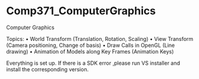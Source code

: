 # Comp371_ComputerGraphics
Computer Graphics

Topics:
• World Transform (Translation, Rotation, Scaling)
• View Transform (Camera positioning, Change of basis)
• Draw Calls in OpenGL (Line drawing)
• Animation of Models along Key Frames (Animation Keys)


Everything is set up. If there is a SDK error ,please run VS installer and install the corresponding version.
